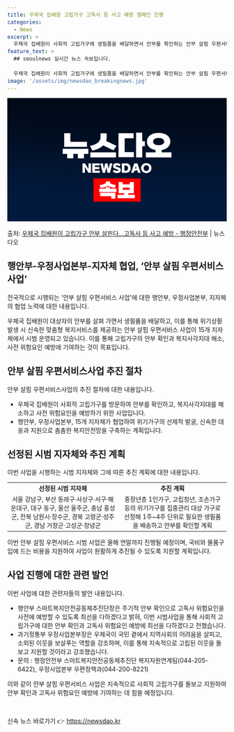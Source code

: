 ```yaml
---
title: 우체국 집배원 고립가구 고독사 등 사고 예방 캠페인 진행
categories:
  - News
excerpt: >
  우체국 집배원이 사회적 고립가구에 생필품을 배달하면서 안부를 확인하는 안부 살핌 우편서비스 사업이 15개 지…
feature_text: >
  ## seoulnews 실시간 뉴스 속보입니다.

  우체국 집배원이 사회적 고립가구에 생필품을 배달하면서 안부를 확인하는 안부 살핌 우편서비스 사업이 15개 지…
image: '/assets/img/newsdao_breakingnews.jpg'
---
```


![뉴스다오 속보](/assets/img/newsdao_breakingnews.jpg)

<p>출처: <a href="https://newsdao.kr/3852" rel="dofollow">우체국 집배원이 고립가구 안부 살핀다…고독사 등 사고 예방 - 행정안전부</a> | 뉴스다오</p>

<h2 data-ke-size="size26">행안부-우정사업본부-지자체 협업, ‘안부 살핌 우편서비스 사업’</h2>
전국적으로 시행되는 '안부 살핌 우편서비스 사업'에 대한 행안부, 우정사업본부, 지자체의 협업 노력에 대한 내용입니다.

<p data-ke-size="size16">우체국 집배원이 대상자의 안부를 살펴 가면서 생필품을 배달하고, 이를 통해 위기상황 발생 시 신속한 맞춤형 복지서비스를 제공하는 안부 살핌 우편서비스 사업이 15개 지자체에서 시범 운영되고 있습니다. 이를 통해 고립가구의 안부 확인과 복지사각지대 해소, 사전 위험요인 예방에 기여하는 것이 목표입니다.</p>

<h2 data-ke-size="size26">안부 살핌 우편서비스사업 추진 절차</h2>
안부 살핌 우편서비스사업의 추진 절차에 대한 내용입니다.

<ul>
  <li>우체국 집배원이 사회적 고립가구를 방문하여 안부를 확인하고, 복지사각지대를 해소하고 사전 위험요인을 예방하기 위한 사업입니다.</li>
  <li>행안부, 우정사업본부, 15개 지자체가 협업하여 위기가구의 선제적 발굴, 신속한 대응과 지원으로 촘촘한 복지안전망을 구축하는 계획입니다.</li>
</ul>

<h2 data-ke-size="size26">선정된 시범 지자체와 추진 계획</h2>
이번 사업을 시행하는 시범 지자체와 그에 따른 추진 계획에 대한 내용입니다.

<table>
  <tbody>
    <tr>
      <td style="text-align: center; height: 17px;"><b>선정된 시범 지자체</b></td>
      <td style="text-align: center; height: 17px;"><b>추진 계획</b></td>
    </tr>
    <tr>
      <td style="text-align: center; height: 17px;">서울 강남구, 부산 동래구·사상구·서구·해운대구, 대구 동구, 울산 울주군, 충남 홍성군, 전북 남원시·장수군, 경북 고령군·성주군, 경남 거창군·고성군·창녕군</td>
      <td style="text-align: center; height: 17px;">중장년층 1인가구, 고립청년, 조손가구 등의 위기가구를 집중관리 대상 가구로 선정해 1주~4주 단위로 필요한 생필품을 배송하고 안부를 확인할 계획</td>
    </tr>
  </tbody>
</table>

<p data-ke-size="size16">이번 안부 살핌 우편서비스 시범 사업은 올해 연말까지 진행될 예정이며, 국비와 물품구입에 드는 비용을 지원하여 사업이 원활하게 추진될 수 있도록 지원할 계획입니다.</p>

<h2 data-ke-size="size26">사업 진행에 대한 관련 발언</h2>
이번 사업에 대한 관련자들의 발언 내용입니다.

<ul>
  <li>행안부 스마트복지안전공동체추진단장은 주기적 안부 확인으로 고독사 위험요인을 사전에 예방할 수 있도록 최선을 다하겠다고 밝혀, 이번 시범사업을 통해 사회적 고립가구에 대한 안부 확인과 고독사 위험요인 예방에 최선을 다하겠다고 전했습니다.</li>
  <li>과기정통부 우정사업본부장은 우체국이 국민 곁에서 지역사회의 어려움을 살피고, 소외된 이웃을 보살푸는 역할을 강조하며, 이를 통해 지속적으로 고립된 이웃을 돌보고 지원할 것이라고 강조했습니다.</li>
  <li>문의 : 행정안전부 스마트복지안전공동체추진단 복지자원연계팀(044-205-6422), 우정사업본부 우편정책과(044-200-8221)</li>
</ul>

<p data-ke-size="size16">이와 같이 안부 살핌 우편서비스 사업은 지속적으로 사회적 고립가구를 돌보고 지원하여 안부 확인과 고독사 위험요인 예방에 기여하는 데 힘쓸 예정입니다.</p>

<p data-ke-size="size16">&nbsp;</p>
 

신속 뉴스 바로가기 👉 <a href="https://newsdao.kr" rel="dofollow">https://newsdao.kr</a>


